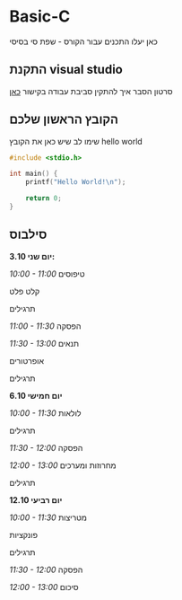 # Basic-C
כאן יעלו התכנים עבור הקורס - שפת סי בסיסי

## התקנת visual studio
סרטון הסבר איך להתקין סביבת עבודה
בקישור [כאן](https://youtu.be/pakQGkmGDRE)

## הקובץ הראשון שלכם
שימו לב שיש כאן את הקובץ 
hello world
```c
#include <stdio.h>

int main() {
	printf("Hello World!\n");

	return 0;
}
```

## סילבוס
**3.10 יום שני:**

_10:00 - 11:00_
טיפוסים

קלט פלט

תרגילים

_11:00 - 11:30_
הפסקה

_11:30 - 13:00_
תנאים

אופרטורים

תרגילים


**6.10 יום חמישי**

_10:00 - 11:30_
לולאות

תרגילים

_11:30 - 12:00_
הפסקה

_12:00 - 13:00_
מחרוזות ומערכים

תרגילים

**12.10 יום רביעי**

_10:00 - 11:30_
מטריצות

פונקציות

תרגילים

_11:30 - 12:00_
הפסקה

_12:00 - 13:00_
סיכום

